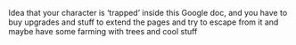 Idea that your character is ‘trapped’ inside this Google doc, and you have to buy upgrades and stuff to extend the pages and try to escape from it and maybe have some farming with trees and cool stuff